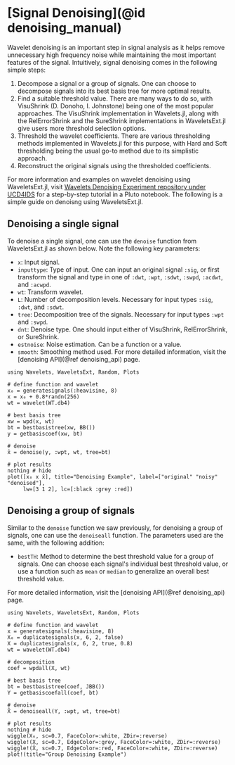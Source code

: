 # [Signal Denoising](@id denoising_manual)
Wavelet denoising is an important step in signal analysis as it helps remove unnecessary high frequency noise while maintaining the most important features of the signal. Intuitively, signal denoising comes in the following simple steps:
1. Decompose a signal or a group of signals. One can choose to decompose signals into its best basis tree for more optimal results.
2. Find a suitable threshold value. There are many ways to do so, with VisuShrink (D. Donoho, I. Johnstone) being one of the most popular approaches. The VisuShrink implementation in Wavelets.jl, along with the RelErrorShrink and the SureShrink implementations in WaveletsExt.jl give users more threshold selection options.
3. Threshold the wavelet coefficients. There are various thresholding methods implemented in Wavelets.jl for this purpose, with Hard and Soft thresholding being the usual go-to method due to its simplistic approach.
4. Reconstruct the original signals using the thresholded coefficients.

For more information and examples on wavelet denoising using WaveletsExt.jl, visit [Wavelets Denoising Experiment repository under UCD4IDS](https://github.com/UCD4IDS/WaveletsDenoisingExperiment) for a step-by-step tutorial in a Pluto notebook. The following is a simple guide on denoisng using WaveletsExt.jl.

## Denoising a single signal
To denoise a single signal, one can use the `denoise` function from WaveletsExt.jl as shown below. Note the following key parameters:
- `x`: Input signal.
- `inputtype`: Type of input. One can input an original signal `:sig`, or first transform the signal and type in one of `:dwt`, `:wpt`, `:sdwt`, `:swpd`, `:acdwt`, and `:acwpd`.
- `wt`: Transform wavelet.
- `L`: Number of decomposition levels. Necessary for input types `:sig`, `:dwt`, and `:sdwt`.
- `tree`: Decomposition tree of the signals. Necessary for input types `:wpt` and `:swpd`.
- `dnt`: Denoise type. One should input either of VisuShrink, RelErrorShrink, or SureShrink.
- `estnoise`: Noise estimation. Can be a function or a value.
- `smooth`: Smoothing method used.
For more detailed information, visit the [denoising API](@ref denoising_api) page.

```@example
using Wavelets, WaveletsExt, Random, Plots

# define function and wavelet
x₀ = generatesignals(:heavisine, 8)
x = x₀ + 0.8*randn(256)
wt = wavelet(WT.db4)

# best basis tree
xw = wpd(x, wt)
bt = bestbasistree(xw, BB())
y = getbasiscoef(xw, bt)

# denoise
x̂ = denoise(y, :wpt, wt, tree=bt)

# plot results
nothing # hide
plot([x₀ x x̂], title="Denoising Example", label=["original" "noisy" "denoised"],
     lw=[3 1 2], lc=[:black :grey :red])
```

## Denoising a group of signals
Similar to the `denoise` function we saw previously, for denoising a group of signals, one can use the `denoiseall` function. The parameters used are the same, with the following addition:
- `bestTH`: Method to determine the best threshold value for a group of signals. One can choose each signal's individual best threshold value, or use a function such as `mean` or `median` to generalize an overall best threshold value.

For more detailed information, visit the [denoising API](@ref denoising_api) page.
```@example
using Wavelets, WaveletsExt, Random, Plots

# define function and wavelet
x = generatesignals(:heavisine, 8)
X₀ = duplicatesignals(x, 6, 2, false)
X = duplicatesignals(x, 6, 2, true, 0.8)
wt = wavelet(WT.db4)

# decomposition
coef = wpdall(X, wt)

# best basis tree
bt = bestbasistree(coef, JBB())
Y = getbasiscoefall(coef, bt)

# denoise
X̂ = denoiseall(Y, :wpt, wt, tree=bt)

# plot results
nothing # hide
wiggle(X₀, sc=0.7, FaceColor=:white, ZDir=:reverse)
wiggle!(X, sc=0.7, EdgeColor=:grey, FaceColor=:white, ZDir=:reverse)
wiggle!(X̂, sc=0.7, EdgeColor=:red, FaceColor=:white, ZDir=:reverse)
plot!(title="Group Denoising Example")
```